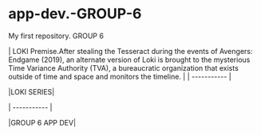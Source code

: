 # app-dev.-GROUP-6
My first repository. GROUP 6

| LOKI Premise.After stealing the Tesseract during the events of Avengers: Endgame (2019), an alternate version of Loki is brought to the mysterious Time Variance 
Authority (TVA), a bureaucratic organization that exists outside of time and space and monitors the timeline. | 
| ----------- |

|LOKI SERIES|

| ----------- |

|GROUP 6 APP DEV|



